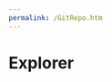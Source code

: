 ```yaml
---
permalink: /GitRepo.htm
---
```

# Explorer
<div id="a"></div>
<script src="https://code.jquery.com/jquery-3.6.0.min.js" integrity="sha256-/xUj+3OJU5yExlq6GSYGSHk7tPXikynS7ogEvDej/m4=" crossorigin="anonymous"></script>
<script type="text/javascript">
  $.ajaxSetup({
    headers: { 'Access-Control-Allow-Origin': 'null' }
});
  $("#a").load("https://github.com/EcologicCode/informatique");
  </script>
